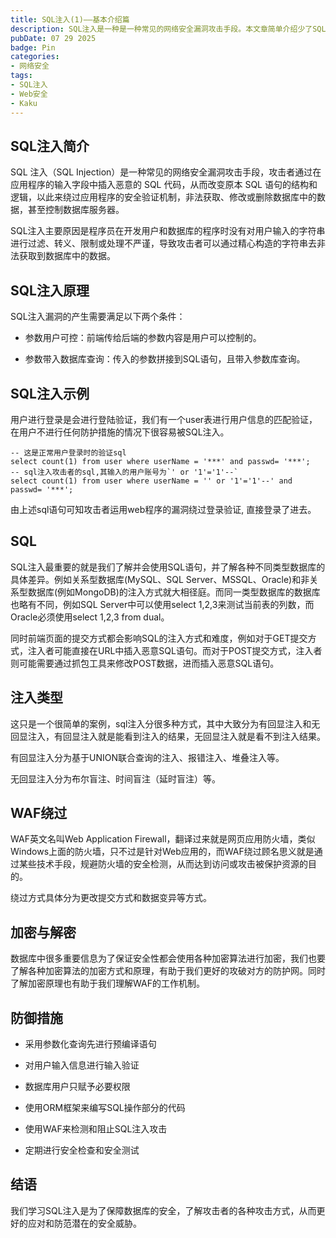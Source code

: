 ```yaml
---
title: SQL注入(1)——基本介绍篇
description: SQL注入是一种是一种常见的网络安全漏洞攻击手段。本文章简单介绍少了SQL注入的原理以及注入方式和应对措施。
pubDate: 07 29 2025
badge: Pin
categories:
- 网络安全
tags:
- SQL注入
- Web安全
- Kaku
---
```


## SQL注入简介

SQL 注入（SQL Injection）是一种常见的网络安全漏洞攻击手段，攻击者通过在应用程序的输入字段中插入恶意的 SQL 代码，从而改变原本 SQL 语句的结构和逻辑，以此来绕过应用程序的安全验证机制，非法获取、修改或删除数据库中的数据，甚至控制数据库服务器。

SQL注入主要原因是程序员在开发用户和数据库的程序时没有对用户输入的字符串进行过滤、转义、限制或处理不严谨，导致攻击者可以通过精心构造的字符串去非法获取到数据库中的数据。

## SQL注入原理

SQL注入漏洞的产生需要满足以下两个条件：

- 参数用户可控：前端传给后端的参数内容是用户可以控制的。

- 参数带入数据库查询：传入的参数拼接到SQL语句，且带入参数库查询。

## SQL注入示例

用户进行登录是会进行登陆验证，我们有一个user表进行用户信息的匹配验证，在用户不进行任何防护措施的情况下很容易被SQL注入。

```sql;
-- 这是正常用户登录时的验证sql
select count(1) from user where userName = '***' and passwd= '***';
-- sql注入攻击者的sql,其输入的用户账号为`' or '1'='1'--`
select count(1) from user where userName = '' or '1'='1'--' and passwd= '***';
```

由上述sql语句可知攻击者运用web程序的漏洞绕过登录验证, 直接登录了进去。

## SQL

SQL注入最重要的就是我们了解并会使用SQL语句，并了解各种不同类型数据库的具体差异。例如关系型数据库(MySQL、SQL Server、MSSQL、Oracle)和非关系型数据库(例如MongoDB)的注入方式就大相径庭。而同一类型数据库的数据库也略有不同，例如SQL Server中可以使用select 1,2,3来测试当前表的列数，而Oracle必须使用select 1,2,3 from dual。

同时前端页面的提交方式都会影响SQL的注入方式和难度，例如对于GET提交方式，注入者可能直接在URL中插入恶意SQL语句。而对于POST提交方式，注入者则可能需要通过抓包工具来修改POST数据，进而插入恶意SQL语句。

## 注入类型

这只是一个很简单的案例，sql注入分很多种方式，其中大致分为有回显注入和无回显注入，有回显注入就是能看到注入的结果，无回显注入就是看不到注入结果。

有回显注入分为基于UNION联合查询的注入、报错注入、堆叠注入等。

无回显注入分为布尔盲注、时间盲注（延时盲注）等。

## WAF绕过

WAF英文名叫Web Application Firewall，翻译过来就是网页应用防火墙，类似Windows上面的防火墙，只不过是针对Web应用的，而WAF绕过顾名思义就是通过某些技术手段，规避防火墙的安全检测，从而达到访问或攻击被保护资源的目的。

绕过方式具体分为更改提交方式和数据变异等方式。

## 加密与解密

数据库中很多重要信息为了保证安全性都会使用各种加密算法进行加密，我们也要了解各种加密算法的加密方式和原理，有助于我们更好的攻破对方的防护网。同时了解加密原理也有助于我们理解WAF的工作机制。

## 防御措施

- 采用参数化查询先进行预编译语句

- 对用户输入信息进行输入验证

- 数据库用户只赋予必要权限

- 使用ORM框架来编写SQL操作部分的代码

- 使用WAF来检测和阻止SQL注入攻击

- 定期进行安全检查和安全测试

## 结语

我们学习SQL注入是为了保障数据库的安全，了解攻击者的各种攻击方式，从而更好的应对和防范潜在的安全威胁。
